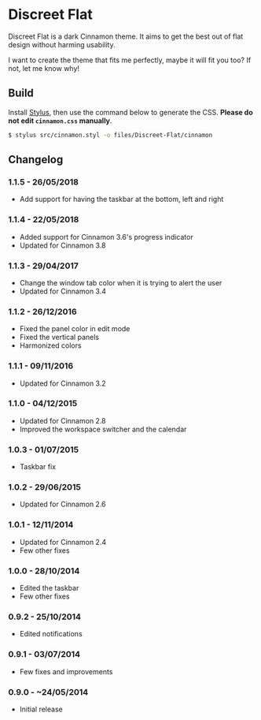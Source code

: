 # Discreet Flat

Discreet Flat is a dark Cinnamon theme. It aims to get the best out of flat design without harming usability.

I want to create the theme that fits me perfectly, maybe it will fit you too? If not, let me know why!

## Build

Install [Stylus](https://github.com/stylus/stylus/), then use the command below to generate the CSS. **Please do not edit `cinnamon.css` manually**.

```sh
$ stylus src/cinnamon.styl -o files/Discreet-Flat/cinnamon
```

## Changelog

### 1.1.5 - 26/05/2018

- Add support for having the taskbar at the bottom, left and right

### 1.1.4 - 22/05/2018

- Added support for Cinnamon 3.6's progress indicator
- Updated for Cinnamon 3.8


### 1.1.3 - 29/04/2017

- Change the window tab color when it is trying to alert the user
- Updated for Cinnamon 3.4


### 1.1.2 - 26/12/2016

- Fixed the panel color in edit mode
- Fixed the vertical panels
- Harmonized colors


### 1.1.1 - 09/11/2016

- Updated for Cinnamon 3.2


### 1.1.0 - 04/12/2015

- Updated for Cinnamon 2.8
- Improved the workspace switcher and the calendar


### 1.0.3 - 01/07/2015

- Taskbar fix


### 1.0.2 - 29/06/2015

- Updated for Cinnamon 2.6


### 1.0.1 - 12/11/2014

- Updated for Cinnamon 2.4
- Few other fixes


### 1.0.0 - 28/10/2014

- Edited the taskbar
- Few other fixes


### 0.9.2 - 25/10/2014

- Edited notifications


### 0.9.1 - 03/07/2014

- Few fixes and improvements


### 0.9.0 - ~24/05/2014

- Initial release
